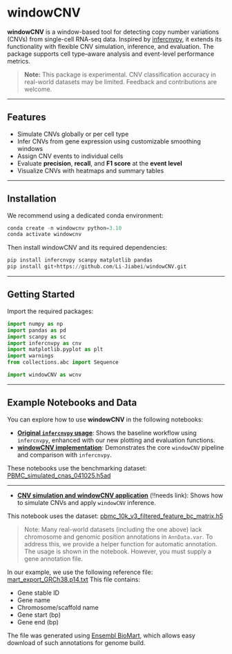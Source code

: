 # **windowCNV**

**windowCNV** is a window-based tool for detecting copy number variations (CNVs) from single-cell RNA-seq data. Inspired by [infercnvpy](https://github.com/icbi-lab/infercnvpy), it extends its functionality with flexible CNV simulation, inference, and evaluation. The package supports cell type–aware analysis and event-level performance metrics.

> **Note:** This package is experimental. CNV classification accuracy in real-world datasets may be limited. Feedback and contributions are welcome.

---

## Features

- Simulate CNVs globally or per cell type
- Infer CNVs from gene expression using customizable smoothing windows
- Assign CNV events to individual cells
- Evaluate **precision**, **recall**, and **F1 score** at the **event level**
- Visualize CNVs with heatmaps and summary tables

---

## Installation

We recommend using a dedicated conda environment:

```python
conda create -n windowcnv python=3.10
conda activate windowcnv
```

Then install windowCNV and its required dependencies:

```python
pip install infercnvpy scanpy matplotlib pandas
pip install git+https://github.com/Li-Jiabei/windowCNV.git
```

---

## Getting Started

Import the required packages:

```python
import numpy as np
import pandas as pd
import scanpy as sc
import infercnvpy as cnv
import matplotlib.pyplot as plt
import warnings
from collections.abc import Sequence

import windowCNV as wcnv
```
---

## Example Notebooks and Data

You can explore how to use **windowCNV** in the following notebooks:

* [**Original `infercnvpy` usage**](https://github.com/Li-Jiabei/windowCNV/blob/main/windowCNV/tests/Task%202A%20original%20infercnvpy.ipynb): Shows the baseline workflow using `infercnvpy`, enhanced with our new plotting and evaluation functions.
* [**windowCNV implementation**](https://github.com/Li-Jiabei/windowCNV/blob/main/windowCNV/tests/Task%202A%20WindowCNV.ipynb): Demonstrates the core `windowCNV` pipeline and comparison with `infercnvpy`.

These notebooks use the benchmarking dataset:
[PBMC\_simulated\_cnas\_041025.h5ad](https://jhu.instructure.com/files/13967706/download?download_frd=1)

---

* [**CNV simulation and windowCNV application**](https://github.com/Li-Jiabei/windowCNV/blob/main/windowCNV/tests/Task%202B%20CNV%20simulation%20and%20WindowCNV.ipynb) (‼️needs link): Shows how to simulate CNVs and apply `windowCNV` inference.

This notebook uses the dataset:
[pbmc\_10k\_v3\_filtered\_feature\_bc\_matrix.h5](https://cf.10xgenomics.com/samples/cell-exp/3.0.0/pbmc_10k_v3/pbmc_10k_v3_filtered_feature_bc_matrix.h5)

> Note: Many real-world datasets (including the one above) lack chromosome and genomic position annotations in `AnnData.var`.
> To address this, we provide a helper function for automatic annotation. The usage is shown in the notebook. However, you must supply a gene annotation file.

In our example, we use the following reference file:
[mart\_export\_GRCh38.p14.txt](https://github.com/Li-Jiabei/windowCNV/blob/main/windowCNV/tests/data/mart_export_GRCh38.p14.txt)
This file contains:

* Gene stable ID
* Gene name
* Chromosome/scaffold name
* Gene start (bp)
* Gene end (bp)

The file was generated using [Ensembl BioMart](https://www.ensembl.org/biomart/martview/), which allows easy download of such annotations for genome build.
